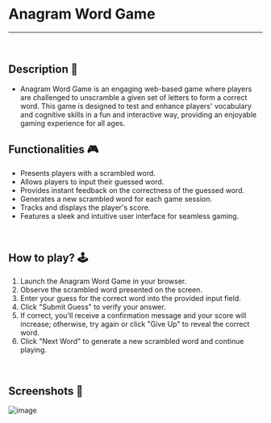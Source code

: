 # **Anagram Word Game**

---

<br>

## **Description 📃**

- Anagram Word Game is an engaging web-based game where players are challenged to unscramble a given set of letters to form a correct word. This game is designed to test and enhance players' vocabulary and cognitive skills in a fun and interactive way, providing an enjoyable gaming experience for all ages.

## **Functionalities 🎮**

- Presents players with a scrambled word.
- Allows players to input their guessed word.
- Provides instant feedback on the correctness of the guessed word.
- Generates a new scrambled word for each game session.
- Tracks and displays the player's score.
- Features a sleek and intuitive user interface for seamless gaming.

<br>

## **How to play? 🕹️**

1. Launch the Anagram Word Game in your browser.
2. Observe the scrambled word presented on the screen.
3. Enter your guess for the correct word into the provided input field.
4. Click "Submit Guess" to verify your answer.
5. If correct, you'll receive a confirmation message and your score will increase; otherwise, try again or click "Give Up" to reveal the correct word.
6. Click "Next Word" to generate a new scrambled word and continue playing.

<br>

## **Screenshots 📸**

![image](https://github.com/manishh12/GameZone/assets/97523900/c24e9b9f-fdf2-4d3f-87c3-b2780bd27063)


<br>
<!-- add your screenshots like this -->
<!-- ![image](url) -->

<br>

